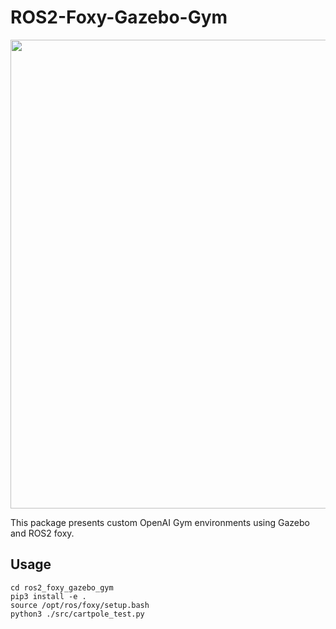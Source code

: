 # ROS2-Foxy-Gazebo-Gym

<p align = "left">
  <img src = "https://github.com/user-attachments/assets/0c5c5d43-d374-4e8f-a69d-5a1bebd38af8" width = 750 />
</p>

This package presents custom OpenAI Gym environments using Gazebo and ROS2 foxy.

## Usage

```
cd ros2_foxy_gazebo_gym
pip3 install -e .
source /opt/ros/foxy/setup.bash
python3 ./src/cartpole_test.py

```
